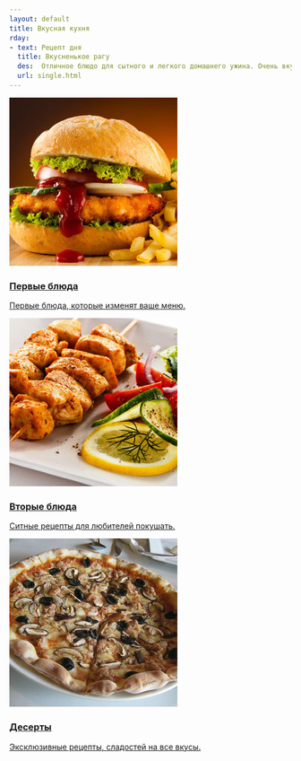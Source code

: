 ```yaml
---
layout: default
title: Вкусная кухня
rday:
- text: Рецепт дня
  title: Вкусненькое рагу
  des:  Отличное блюдо для сытного и легкого домашнего ужина. Очень вкусное рагу. В древнем Львове готовят блюдо с таким интересным названием  Годзя. По факту  это овощное рагу с мясом, основные составляющие которого картофель, капуста, лук, морковь, фасоль, соленные огурцы - без хотя бы одного из этих ингридиентов Годзя не получится. Все остальные дополнительные ингридиенты могут варьироваться как угодно мясо, грибы, сельдерей, красная капуста, томаты, перец и т.д. 
  url: single.html
---
```

<div class="header-grids">
						<div class="col-md-4 header-grid-info">
							<a href="single.html">
								<div class="header-grid gray">
									<div class="header-grid-img gray-grid">
										<img src="images/2.jpg" alt="">
										<h3>Первые блюда</h3>
										<p>Первые блюда, которые изменят ваше меню.
										</p>
									</div>
								</div>
							</a>
						</div>
						<div class="col-md-4 header-grid-info">
							<a href="single.html">
								<div class="header-grid">
									<div class="header-grid-img">
										<img src="images/3.jpg" alt="">
										<h3>Вторые блюда</h3>
										<p>Ситные рецепты для любителей покушать.
										</p>
									</div>
								</div>
							</a>
						</div>
						<div class="col-md-4 header-grid-info">
							<a href="single.html">
								<div class="header-grid blue">
									<div class="header-grid-img blue-grid">
										<img src="images/1.jpg" alt="">
										<h3>Десерты</h3>
										<p>Эксклюзивные рецепты, сладостей на все вкусы.
										</p>
									</div>
								</div>
							</a>
						</div>
						<div class="clearfix"> </div>
</div>
